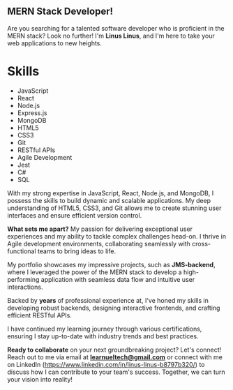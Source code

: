 ## MERN Stack Developer!

Are you searching for a talented software developer who is proficient in the MERN stack? Look no further! I'm **Linus Linus**, and I'm here to take your web applications to new heights.

# Skills

- JavaScript
- React
- Node.js
- Express.js
- MongoDB
- HTML5
- CSS3
- Git
- RESTful APIs
- Agile Development
- Jest
- C#
- SQL

With my strong expertise in JavaScript, React, Node.js, and MongoDB, I possess the skills to build dynamic and scalable applications. My deep understanding of HTML5, CSS3, and Git allows me to create stunning user interfaces and ensure efficient version control.

**What sets me apart?** My passion for delivering exceptional user experiences and my ability to tackle complex challenges head-on. I thrive in Agile development environments, collaborating seamlessly with cross-functional teams to bring ideas to life.

My portfolio showcases my impressive projects, such as **JMS-backend**, where I leveraged the power of the MERN stack to develop a high-performing application with seamless data flow and intuitive user interactions.

Backed by **years** of professional experience at, I've honed my skills in developing robust backends, designing interactive frontends, and crafting efficient RESTful APIs.

I  have continued my learning journey through various certifications, ensuring I stay up-to-date with industry trends and best practices.

**Ready to collaborate** on your next groundbreaking project? Let's connect! Reach out to me via email at **learnueltech@gmail.com** or connect with me on LinkedIn (https://www.linkedin.com/in/linus-linus-b8797b320/) to discuss how I can contribute to your team's success.
Together, we can turn your vision into reality!
